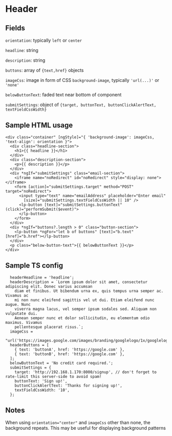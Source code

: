 # Header

## Fields

`orientation`: typically `left` or `center`

`headline`: string

`description`: string

`buttons`: array of `{text,href}` objects

`imageCss`: image in form of CSS `background-image`, typically `'url(...)'` or `'none'`

`belowButtonText`: faded text near bottom of component

`submitSettings`: object of `{target, buttonText, buttonClickAlertText, textFieldCssWidth}`

## Sample HTML usage

```
<div class="container" [ngStyle]="{ 'background-image': imageCss, 'text-align': orientation }">
  <div class="headline-section">
    <h1>{{ headline }}</h1>
  </div>
  <div class="description-section">
    <p>{{ description }}</p>
  </div>
  <div *ngIf="submitSettings" class="email-section">
    <iframe name="noRedirect" id="noRedirect" style="display: none"></iframe>
    <form [action]="submitSettings.target" method="POST" target="noRedirect">
      <input type="text" name="emailAddress" placeholder="Enter email"
        [size]="submitSettings.textFieldCssWidth || 10" />
      <lp-button [text]="submitSettings.buttonText" (click)="performSubmit($event)">
      </lp-button>
    </form>
  </div>
  <div *ngIf="buttons?.length > 0" class="button-section">
    <lp-button *ngFor="let b of buttons" [text]="b.text" [href]="b.href"></lp-button>
  </div>
  <p class="below-button-text">{{ belowButtonText }}</p>
</div>
```

## Sample TS config

```
  headerHeadline = 'headline';
  headerDescription = `Lorem ipsum dolor sit amet, consectetur adipiscing elit. Donec varius accumsan
    diam et finibus. Ut bibendum urna ex, quis tempus urna semper ac. Vivamus ac
    mi non nunc eleifend sagittis vel ut dui. Etiam eleifend nunc augue. Nunc
    viverra magna lacus, vel semper ipsum sodales sed. Aliquam non vulputate dui.
    Aenean semper nunc et dolor sollicitudin, eu elementum odio maximus. Vivamus
    pellentesque placerat risus.`;
  imageCss =
    "url('https://images.google.com/images/branding/googlelogo/1x/googlelogo_color_272x92dp.png')";
  headerButtons = [
    { text: 'buttonA', href: 'https://google.com' },
    { text: 'buttonB', href: 'https://google.com' },
  ];
  belowButtonText = 'No credit card required.';
  submitSettings = {
    target: 'http://192.168.1.170:8000/signup', // don't forget to rate-limit this server-side to avoid spam!
    buttonText: 'Sign up!',
    buttonClickAlertText: 'Thanks for signing up!',
    textFieldCssWidth: '10',
  };
```

## Notes

When using `orientation="center"` and `imageCss` other than none, the background repeats. This may be useful for displaying background patterns
